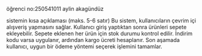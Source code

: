 öğrenci no:250541011
aylin akagündüz

sistemin kısa açıklaması (maks. 5-6 satır)
Bu sistem, kullanıcıların çevrim içi alışveriş yapmasını sağlar. Kullanıcı giriş yaptıktan sonra ürünleri sepete ekleyebilir. Sepete eklenen her ürün için stok durumu kontrol edilir. İndirim kodu varsa uygulanır, ardından kargo ücreti hesaplanır. Son aşamada kullanıcı, uygun bir ödeme yöntemi seçerek işlemini tamamlar.
